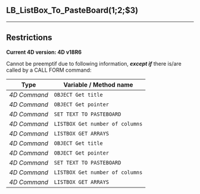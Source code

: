 ﻿## LB_ListBox_To_PasteBoard($1;$2;$3)---## Restrictions**Current 4D version: 4D v18R6**Cannot be preemptif due to following information, ***except if*** there is/are called by a CALL FORM command:|Type|Variable / Method name||------|------||*4D Command*|`OBJECT Get title`||*4D Command*|`OBJECT Get pointer`||*4D Command*|`SET TEXT TO PASTEBOARD`||*4D Command*|`LISTBOX Get number of columns`||*4D Command*|`LISTBOX GET ARRAYS`||*4D Command*|`OBJECT Get title`||*4D Command*|`OBJECT Get pointer`||*4D Command*|`SET TEXT TO PASTEBOARD`||*4D Command*|`LISTBOX Get number of columns`||*4D Command*|`LISTBOX GET ARRAYS`|